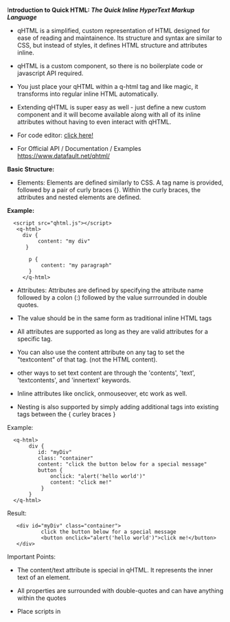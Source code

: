 I**ntroduction to Quick HTML: *The Quick Inline HyperText Markup Language***

- qHTML is a simplified, custom representation of HTML designed for ease of reading and maintainence. Its structure and syntax are similar to CSS, but instead of styles, it defines HTML structure and attributes inline. 

- qHTML is a custom component, so there is no boilerplate code or javascript API required. 

- You just place your qHTML within a q-html tag and like magic, it transforms into regular inline HTML automatically. 

- Extending qHTML is super easy as well - just define a new custom component and it will become available along with all of its inline attributes without having to even interact with qHTML. 

- For code editor:  <a href="https://www.datafault.net/qhtml/demo.html">click here!</a>
- For Official API / Documentation / Examples
   <a href="https://www.datafault.net/qhtml">https://www.datafault.net/qhtml/</a>

**Basic Structure:**


- Elements: Elements are defined similarly to CSS. A tag name is provided, followed by a pair of curly braces {}. Within the curly braces, the attributes and nested elements are defined.

**Example:**
 
      <script src="qhtml.js"></script>
       <q-html>
         div {
              content: "my div"
          }
    
           p {
               content: "my paragraph"
           }
         </q-html>

- Attributes: Attributes are defined  by specifying the attribute name followed by a colon (:) followed by the value surrrounded in double quotes. 

- The value should be in the same form as traditional inline HTML tags
- All attributes are supported as long as they are valid attributes for a specific tag. 
- You can also use the content attribute on any tag to set the "textcontent" of that tag. (not the HTML content).
- other ways to set text content are through the 'contents', 'text', 'textcontents', and 'innertext' keywords.
- Inline attributes like onclick, onmouseover, etc  work as well.
- Nesting is also supported by simply adding additional tags into existing tags between the { curley braces }


Example:
   

      <q-html>
           div {
              id: "myDiv"
              class: "container"
              content: "click the button below for a special message"
              button {
                  onclick: "alert('hello world')"
                  content: "click me!"
               }
           }
      </q-html>


  Result:  

       <div id="myDiv" class="container">
               click the button below for a special message  
               <button onclick="alert('hello world')">click me!</button>
       </div>

Important Points:

- The content/text attribute is special in qHTML. It represents the inner text of an element.

- All properties are surrounded with double-quotes and can have anything within the quotes
- Place scripts in <script> blocks outside of QHTML (for now until q-script is added)
- Reference script return values using backticks like this... <pre> text: `myscript()` </pre>

Example:

     <q-html>
      p {
            content: "This is a paragraph."
            span {
                   content: "And here is how to handle multiple elements... "                   
            } 
           a { 
               href:"#"
              content: "Click here!"
              onclick: "myFunction()"
           }
            span { 
                 id: "mySpan"
                 content: " and continue learning"
            }
           
         }
          script {

             function myFunction() {  
                  document.querySelector("#mySpan").innerText = " " + Math.random() * 65535; 
                  alert("clicked!"); 
              }
           }
         
     </q-html>


-------------

Simplified Nesting

- You can nest multiple tags for convenience using a comma

Example:

qHTML:

       <q-html>
         p,center,a {
           href: "https://www.example.com"
           text: "Visit Example"
        }
       </q-html>

Converted to HTML:

            <p><center><a href="https://www.example.com">Visit Example</a></center></p>

-------------------

q-components:

   
      q-component {
	     slots: "custom-slot1,custom-slot2";
	     id: "text-bar";
	     div {
		class: "w3-bar w3-blue";
		span {
		    custom-slot1 {

		    }
		}
	       div {
		   custom-slot2 {

		   }
	       }
	    }
      }
		
	div {
	  text-bar {
	      custom-slot1: "slot 1 text";
	      custom-slot2: "slot 2 text";
	  }
	  br { }
	  text-bar {
	      custom-slot1: "some other text for slot 1";
	      custom-slot2: "and the other slot 2 text";
	  
	  }
	}

Result:

  	<text-bar custom-slot1="slot 1 text" custom-slot2="slot 2 text">
            <div class="w3-bar w3-blue">
	       <span>
	         <custom-slot1>slot 1 text</custom-slot1>
	      </span>
           <div>
	       <custom-slot2>slot 2 text</custom-slot2>
	  </div>
       </div></text-bar>
       
       <br>
       <text-bar custom-slot1="some other text for slot 1" custom-slot2="and the other slot 2 text">
          <div class="w3-bar w3-blue">
	    <span>
               <custom-slot1>some other text for slot 1</custom-slot1>
	    </span>
            <div>
	       <custom-slot2>and the other slot 2 text</custom-slot2>
	    </div>
          </div>
	</text-bar>

-------------

q-script:
	
 	       <q-html>
		
			w3-red,w3-panel,div {
				id: "myDiv"
				text: "Hover mouse here to see q-script"
				style: "min-height: 30%; min-width: 50%;"
			}
			
		</q-html>

	       <q-script>
			#myDiv.on("mouseover"): {
				#myDiv.classList.remove("w3-red");
				#myDiv.classList.add("w3-green");
			}
			#myDiv.on("mouseout"): {
				#myDiv.classList.remove("w3-green");
				#myDiv.classList.add("w3-red");
			}
	        </q-script>

---------------

 Inline HTML 
			
            <q-html> 
				  div {
				   text: "hello world"
				   html { 
					   <br> <span> hello again</span>
				   }
		
		        }
		  </q-html>

 Results: 

          <div>hello world<br><span hello again </span></div>
	


 Currently planned features for later release:
 - extend q-script support to create more seamless integration



